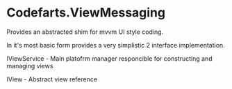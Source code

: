 # Codefarts.ViewMessaging
Provides an abstracted shim for mvvm UI style coding. 

In it's most basic form provides a very simplistic 2 interface implementation.

IViewService - Main platofrm manager responcible for constructing and managing views

IView - Abstract view reference
